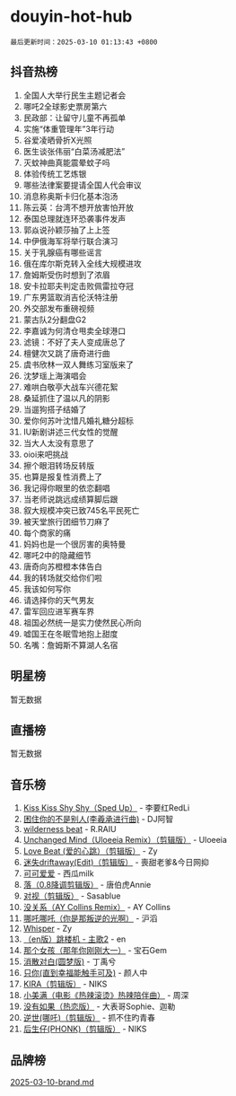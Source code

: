 # douyin-hot-hub

`最后更新时间：2025-03-10 01:13:43 +0800`

## 抖音热榜

1. 全国人大举行民生主题记者会
1. 哪吒2全球影史票房第六
1. 民政部：让留守儿童不再孤单
1. 实施“体重管理年”3年行动
1. 谷爱凌晒骨折X光照
1. 医生谈张伟丽“白菜汤减肥法”
1. 灭蚊神曲真能震晕蚊子吗
1. 体验传统工艺炼银
1. 哪些法律案要提请全国人代会审议
1. 消息称奥斯卡归化基本泡汤
1. 陈云英：台湾不想开放害怕开放
1. 泰国总理就连环恐袭事件发声
1. 郭焱说孙颖莎抽了上上签
1. 中伊俄海军将举行联合演习
1. 关于乳腺癌有哪些谣言
1. 俄在库尔斯克转入全线大规模进攻
1. 詹姆斯受伤时想到了浓眉
1. 安卡拉耶夫判定击败佩雷拉夺冠
1. 广东男篮取消吉伦沃特注册
1. 外交部发布重磅视频
1. 蒙古队2分翻盘G2
1. 李嘉诚为何清仓甩卖全球港口
1. 滤镜：不好了夫人变成唐总了
1. 檀健次又跳了唐奇进行曲
1. 虞书欣林一双人舞练习室版来了
1. 沈梦瑶上海演唱会
1. 难哄白敬亭大战车兴德花絮
1. 桑延抓住了温以凡的阴影
1. 当遛狗搭子结婚了
1. 爱你何苏叶沈惜凡婚礼糖分超标
1. IU新剧讲述三代女性的觉醒
1. 当大人太没有意思了
1. oioi来吧挑战
1. 擦个眼泪转场反转版
1. 也算是报复性消费上了
1. 我记得你眼里的依恋翻唱
1. 当老师说跳远成绩算脚后跟
1. 叙大规模冲突已致745名平民死亡
1. 被天堂旅行团细节刀麻了
1. 每个商家的痛
1. 妈妈也是一个很厉害的奥特曼
1. 哪吒2中的隐藏细节
1. 唐奇向苏橙橙本体告白
1. 我的转场就交给你们啦
1. 我该如何写你
1. 请选择你的天气男友
1. 雷军回应进军赛车界
1. 祖国必然统一是实力使然民心所向
1. 嘘国王在冬眠雪地抱上甜度
1. 名嘴：詹姆斯不算湖人名宿

## 明星榜

暂无数据

## 直播榜

暂无数据

## 音乐榜

1. [Kiss Kiss Shy Shy（Sped Up）](https://sf3-cdn-tos.douyinstatic.com/obj/tos-cn-ve-2774/oYpXDAeGgQK0zfPaji7iKUixpCXFGILeLGmvYA) - 李要红RedLi
1. [困住你的不是别人(李羲承进行曲)](https://sf3-cdn-tos.douyinstatic.com/obj/tos-cn-ve-2774/okWrrVL1iQGZbfHVeCPAe7IaerYfM2jEQi5mNI) - DJ阿智
1. [wilderness beat](https://sf3-cdn-tos.douyinstatic.com/obj/tos-cn-ve-2774/o0oBmODSFCpfFdLRGzAAFC2ah9AIMEQfAOueVE) - R.RAIU
1. [Unchanged Mind（Uloeeia Remix）（剪辑版）](https://sf3-cdn-tos.douyinstatic.com/obj/tos-cn-ve-2774/oIHYu1YfsziJqmggAqBsXOiiI2Y1QB6I61RsMW) - Uloeeia
1. [Love Beat  (爱的心跳）（剪辑版）](https://sf3-cdn-tos.douyinstatic.com/obj/tos-cn-ve-2774/oUlARwvEINIisZ9nCnKMZiYFGfCCYLtDADDBge) - Zy
1. [迷失driftaway(Edit)（剪辑版）](https://sf3-cdn-tos.douyinstatic.com/obj/tos-cn-ve-2774/ogaa1xGNeFO6FCaMgO8PzzAceEI4fBLDMi15H3) - 喪甜老爹&今日网抑
1. [可可爱爱](https://sf3-cdn-tos.douyinstatic.com/obj/tos-cn-ve-2774/0deb1e75aea643b9927ba26aaafa29dd) - 西瓜milk
1. [落（0.8降调剪辑版）](https://sf3-cdn-tos.douyinstatic.com/obj/tos-cn-ve-2774/ociN0WUv3APijBYr6DUmAHmdkZ5MjM6gIF3iA) - 唐伯虎Annie
1. [对视（剪辑版）](https://sf5-hl-cdn-tos.douyinstatic.com/obj/tos-cn-ve-2774/ogKtIhiB0WfAa18F9z3uWODMtZi2ysB1VuAIsQ) - Sasablue
1. [没关系（AY Collins Remix）](https://sf3-cdn-tos.douyinstatic.com/obj/tos-cn-ve-2774/oIBbI5Ghw4zdUCQMJrDEFaAQilZP3EIDSi7MW) - AY Collins
1. [哪吒哪吒（你是那叛逆的光啊）](https://sf3-cdn-tos.douyinstatic.com/obj/tos-cn-ve-2774/oUkQCgCDnBanFehFEFQDxCQntAOIfp9gyZYFVo) - 沪滔
1. [Whisper](https://sf3-cdn-tos.douyinstatic.com/obj/tos-cn-ve-2774/oEeYKDxIDCFuArkftgkGqCnG7xZtRC2rEMKBQi) - Zy
1. [（en版）跳楼机 - 主歌2](https://sf3-cdn-tos.douyinstatic.com/obj/tos-cn-ve-2774/oklN6GvgQ2L8DpPeaAGf1gPeyKzjXFwHIwoCZv) - en
1. [那个女孩（那年你刚刚大一）](https://sf5-hl-cdn-tos.douyinstatic.com/obj/tos-cn-ve-2774/o4IZw7TlivwiBBBMA2rIgWrGNIrjFroh6bPqQ) - 宝石Gem
1. [消散对白(圆梦版)](https://sf3-cdn-tos.douyinstatic.com/obj/tos-cn-ve-2774/og4jB5I5IizzoZVAAAzWgBMAsMDWoArfwBOiFs) - 丁禹兮
1. [只你(直到幸福能触手可及)](https://sf5-hl-cdn-tos.douyinstatic.com/obj/tos-cn-ve-2774/o0lBkRDzFTeaVSUz3ZZSCBVtZ5DIMQGfgmEAuE) - 颜人中
1. [KIRA（剪辑版）](https://sf5-hl-cdn-tos.douyinstatic.com/obj/tos-cn-ve-2774/o0Bq3TvdHqOfzihWrHyABMociuMA3Inwsbx9Wi) - NIKS
1. [小美满（电影《热辣滚烫》热辣陪伴曲）](https://sf3-cdn-tos.douyinstatic.com/obj/tos-cn-ve-2774/o0GAn2lSgfZIDUgtevCGDQYnFg4CwnrBaxbTZL) - 周深
1. [没有如果（热恋版）](https://sf3-cdn-tos.douyinstatic.com/obj/tos-cn-ve-2774/o4iETqbxIThtCXlBeV0DfAhZsbCFGhagYupnMx) - 大表哥Sophie、迦勒
1. [逆世(哪吒)（剪辑版）](https://sf3-cdn-tos.douyinstatic.com/obj/tos-cn-ve-2774/oMIEZAfEogrLnzfDWMBiZKCWuXIUFLtRDsOFWs) - 抓不住旳青春
1. [后生仔(PHONK)（剪辑版）](https://sf5-hl-cdn-tos.douyinstatic.com/obj/tos-cn-ve-2774/o0TzmfumdQAJ1aGG9F5LfTXIYeGcqYKRPAeFdJ) - NIKS

## 品牌榜

[2025-03-10-brand.md](2025-03-10-brand.md)
